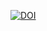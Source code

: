 [![DOI](https://sandbox.zenodo.org/badge/737205260.svg)](https://sandbox.zenodo.org/doi/10.5072/zenodo.18039)
